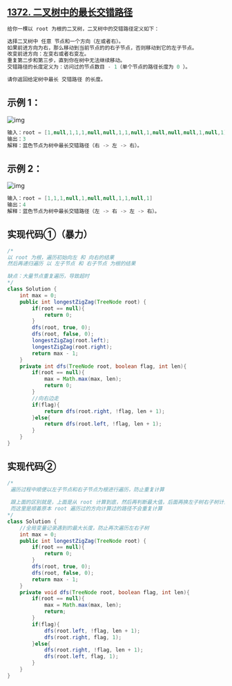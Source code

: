 ## **[1372. 二叉树中的最长交错路径](https://leetcode-cn.com/problems/longest-zigzag-path-in-a-binary-tree/)**



```java
给你一棵以 root 为根的二叉树，二叉树中的交错路径定义如下：

选择二叉树中 任意 节点和一个方向（左或者右）。
如果前进方向为右，那么移动到当前节点的的右子节点，否则移动到它的左子节点。
改变前进方向：左变右或者右变左。
重复第二步和第三步，直到你在树中无法继续移动。
交错路径的长度定义为：访问过的节点数目 - 1（单个节点的路径长度为 0 ）。

请你返回给定树中最长 交错路径 的长度。
```



## **示例 1：**

![img](https://assets.leetcode-cn.com/aliyun-lc-upload/uploads/2020/03/07/sample_1_1702.png)

```java
输入：root = [1,null,1,1,1,null,null,1,1,null,1,null,null,null,1,null,1]
输出：3
解释：蓝色节点为树中最长交错路径（右 -> 左 -> 右）。
```





## **示例 2：**

![img](https://assets.leetcode-cn.com/aliyun-lc-upload/uploads/2020/03/07/sample_2_1702.png)

```java
输入：root = [1,1,1,null,1,null,null,1,1,null,1]
输出：4
解释：蓝色节点为树中最长交错路径（左 -> 右 -> 左 -> 右）。
```





## **实现代码①**（暴力）

```java
/*
以 root 为根，遍历初始向左 和 向右的结果
然后再递归遍历 以 左子节点 和 右子节点 为根的结果

缺点：大量节点重复遍历，导致超时
*/
class Solution {
    int max = 0;
    public int longestZigZag(TreeNode root) {
        if(root == null){
            return 0;
        }
        dfs(root, true, 0);
        dfs(root, false, 0);
        longestZigZag(root.left); 
        longestZigZag(root.right);
        return max - 1;
    }
    private int dfs(TreeNode root, boolean flag, int len){
        if(root == null){
            max = Math.max(max, len);
            return 0;
        }
        //向右边走
        if(flag){
            return dfs(root.right, !flag, len + 1);
        }else{
            return dfs(root.left, !flag, len + 1);
        }
    }
}
```





## **实现代码②**

```java
/*
 遍历过程中顺便以左子节点和右子节点为根进行遍历，防止重复计算
 
 跟上面的区别就是，上面是从 root 计算到底，然后再判断最大值，后面再换左子树右子树计算到底，再判断最大值
 而这里是顺着原本 root 遍历过的方向计算过的路径不会重复计算
*/
class Solution {
    //全局变量记录遇到的最大长度，防止再次遍历左右子树
    int max = 0;
    public int longestZigZag(TreeNode root) {
        if(root == null){
            return 0;
        }
        dfs(root, true, 0);
        dfs(root, false, 0);
        return max - 1;
    }
    private void dfs(TreeNode root, boolean flag, int len){
        if(root == null){
            max = Math.max(max, len);
            return;
        }
        if(flag){
            dfs(root.left, !flag, len + 1);
            dfs(root.right, flag, 1);
        }else{
            dfs(root.right, !flag, len + 1);
            dfs(root.left, flag, 1);
        }
    }
}
```

